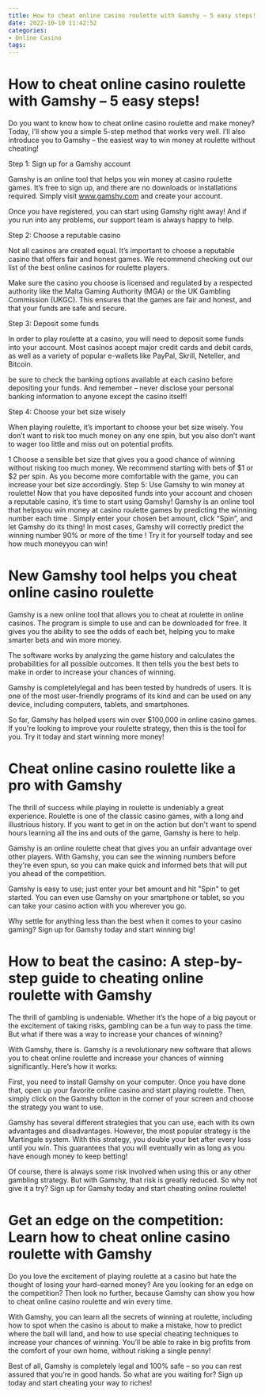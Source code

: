 ```yaml
---
title: How to cheat online casino roulette with Gamshy – 5 easy steps!
date: 2022-10-10 11:42:52
categories:
- Online Casino
tags:
---
```



#  How to cheat online casino roulette with Gamshy – 5 easy steps!

Do you want to know how to cheat online casino roulette and make money? Today, I’ll show you a simple 5-step method that works very well. I’ll also introduce you to Gamshy – the easiest way to win money at roulette without cheating!

Step 1: Sign up for a Gamshy account

Gamshy is an online tool that helps you win money at casino roulette games. It’s free to sign up, and there are no downloads or installations required. Simply visit www.gamshy.com and create your account.

Once you have registered, you can start using Gamshy right away! And if you run into any problems, our support team is always happy to help.

Step 2: Choose a reputable casino

Not all casinos are created equal. It’s important to choose a reputable casino that offers fair and honest games. We recommend checking out our list of the best online casinos for roulette players.

Make sure the casino you choose is licensed and regulated by a respected authority like the Malta Gaming Authority (MGA) or the UK Gambling Commission (UKGC). This ensures that the games are fair and honest, and that your funds are safe and secure.

Step 3: Deposit some funds

In order to play roulette at a casino, you will need to deposit some funds into your account. Most casinos accept major credit cards and debit cards, as well as a variety of popular e-wallets like PayPal, Skrill, Neteller, and Bitcoin.

 be sure to check the banking options available at each casino before depositing your funds. And remember – never disclose your personal banking information to anyone except the casino itself!

Step 4: Choose your bet size wisely

When playing roulette, it’s important to choose your bet size wisely. You don’t want to risk too much money on any one spin, but you also don’t want to wager too little and miss out on potential profits.


























1 				 		 Choose a sensible bet size that gives you a good chance of winning without risking too much money. We recommend starting with bets of $1 or $2 per spin. As you become more comfortable with the game, you can increase your bet size accordingly. 			 	 Step 5: Use Gamshy to win money at roulette! Now that you have deposited funds into your account and chosen a reputable casino, it’s time to start using Gamshy! Gamshy is an online tool that helpsyou win money at casino roulette games by predicting the winning number each time . 	Simply enter your chosen bet amount, click “Spin”, and let Gamshy do its thing! In most cases, Gamshy will correctly predict the winning number 90% or more of the time ! Try it for yourself today and see how much moneyyou can win!

#  New Gamshy tool helps you cheat online casino roulette 

Gamshy is a new online tool that allows you to cheat at roulette in online casinos. The program is simple to use and can be downloaded for free. It gives you the ability to see the odds of each bet, helping you to make smarter bets and win more money.

The software works by analyzing the game history and calculates the probabilities for all possible outcomes. It then tells you the best bets to make in order to increase your chances of winning.

Gamshy is completelylegal and has been tested by hundreds of users. It is one of the most user-friendly programs of its kind and can be used on any device, including computers, tablets, and smartphones.

So far, Gamshy has helped users win over $100,000 in online casino games. If you're looking to improve your roulette strategy, then this is the tool for you. Try it today and start winning more money!

#  Cheat online casino roulette like a pro with Gamshy 
The thrill of success while playing in roulette is undeniably a great experience. Roulette is one of the classic casino games, with a long and illustrious history. If you want to get in on the action but don't want to spend hours learning all the ins and outs of the game, Gamshy is here to help. 

Gamshy is an online roulette cheat that gives you an unfair advantage over other players. With Gamshy, you can see the winning numbers before they're even spun, so you can make quick and informed bets that will put you ahead of the competition. 

Gamshy is easy to use; just enter your bet amount and hit "Spin" to get started. You can even use Gamshy on your smartphone or tablet, so you can take your casino action with you wherever you go. 

Why settle for anything less than the best when it comes to your casino gaming? Sign up for Gamshy today and start winning big!

#  How to beat the casino: A step-by-step guide to cheating online roulette with Gamshy 

The thrill of gambling is undeniable. Whether it’s the hope of a big payout or the excitement of taking risks, gambling can be a fun way to pass the time. But what if there was a way to increase your chances of winning?

With Gamshy, there is. Gamshy is a revolutionary new software that allows you to cheat online roulette and increase your chances of winning significantly. Here’s how it works:

First, you need to install Gamshy on your computer. Once you have done that, open up your favorite online casino and start playing roulette. Then, simply click on the Gamshy button in the corner of your screen and choose the strategy you want to use.

Gamshy has several different strategies that you can use, each with its own advantages and disadvantages. However, the most popular strategy is the Martingale system. With this strategy, you double your bet after every loss until you win. This guarantees that you will eventually win as long as you have enough money to keep betting!

Of course, there is always some risk involved when using this or any other gambling strategy. But with Gamshy, that risk is greatly reduced. So why not give it a try? Sign up for Gamshy today and start cheating online roulette!

#  Get an edge on the competition: Learn how to cheat online casino roulette with Gamshy

Do you love the excitement of playing roulette at a casino but hate the thought of losing your hard-earned money? Are you looking for an edge on the competition? Then look no further, because Gamshy can show you how to cheat online casino roulette and win every time.

With Gamshy, you can learn all the secrets of winning at roulette, including how to spot when the casino is about to make a mistake, how to predict where the ball will land, and how to use special cheating techniques to increase your chances of winning. You’ll be able to rake in big profits from the comfort of your own home, without risking a single penny!

Best of all, Gamshy is completely legal and 100% safe – so you can rest assured that you’re in good hands. So what are you waiting for? Sign up today and start cheating your way to riches!